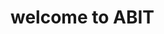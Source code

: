 <html>
  <head>
    <title>welcome to ABIT</title>
     </head>
  <body>
    <h1>welcome to ABIT</h1>
  </body>
</html>
